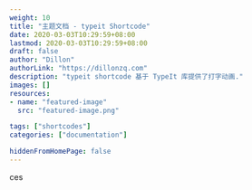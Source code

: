 ```yaml
---
weight: 10
title: "主题文档 - typeit Shortcode"
date: 2020-03-03T10:29:59+08:00
lastmod: 2020-03-03T10:29:59+08:00
draft: false
author: "Dillon"
authorLink: "https://dillonzq.com"
description: "typeit shortcode 基于 TypeIt 库提供了打字动画."
images: []
resources:
- name: "featured-image"
  src: "featured-image.png"

tags: ["shortcodes"]
categories: ["documentation"]

hiddenFromHomePage: false
---
```



ces 